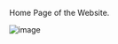 Home Page of the Website.
 
![image](https://github.com/user-attachments/assets/78834e60-7e91-41dc-8c45-a951f5aee5c8)
